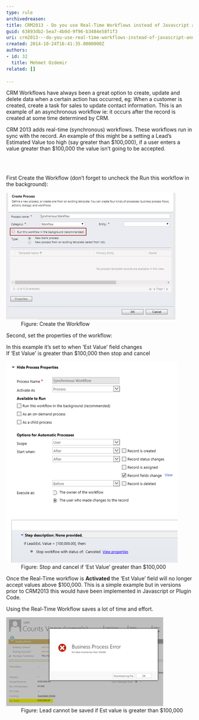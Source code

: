 ```yaml
---
type: rule
archivedreason: 
title: CRM2013 - Do you use Real-Time Workflows instead of Javascript and/or Plugin Code?
guid: 63893db2-5ea7-4b0d-9f96-b3484e58f1f3
uri: crm2013---do-you-use-real-time-workflows-instead-of-javascript-andor-plugin-code
created: 2014-10-24T16:41:35.0000000Z
authors:
- id: 32
  title: Mehmet Ozdemir
related: []

---
```



<p class="p1">CRM Workflows have always been a great option to create, update and delete data when a certain action has occurred, eg: When a customer is created, create a task for sales to update contact information. This is an example of an asynchronous workflow ie: it occurs after the record is created at some time determined by CRM.</p><p class="p1">CRM 2013 adds real-time (synchronous) workflows. These workflows run in sync with the record. An example of this might be a setting a Lead’s Estimated Value too high (say greater than $100,000), if a user enters a value greater than $100,000 the value isn’t going to be accepted.</p>
<br><excerpt class='endintro'></excerpt><br>
<p>​First Create the Workflow (don’t forget to uncheck the Run this workflow in the background):</p><dl class="image"><dt><img src="realtime-workflow.png" alt="" /></dt><dd>Figure: Create the Workflow </dd></dl><p class="p1">Second, set the properties of the workflow:</p><p class="p1">In this example it’s set to when ‘Est Value’ field changes<br>
If ‘Est Value’ is greater than $100,000 then stop and cancel</p><dl class="image"><dt><img src="realtime-workflow-2.png" alt="" /></dt><dd>Figure: Stop and cancel if ‘Est Value’ greater than $100,000</dd></dl><p class="p1">​Once the Real-Time workflow is <strong>Activated</strong> the ‘Est Value’ field will no longer accept values above $100,000. This is a simple example but in versions prior to CRM2013 this would have been implemented in Javascript or Plugin Code.</p><p class="p1">Using the Real-Time Workflow saves a lot of time and effort.</p><dl class="image"><dt><img src="realtime-workflow-3.png" alt="" /></dt><dd>Figure: Lead cannot be saved if Est value is greater than $100,000</dd></dl>


